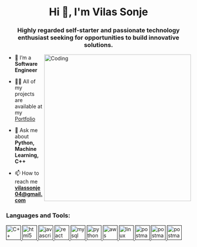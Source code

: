 
<h1 align="center">Hi 👋, I'm Vilas Sonje</h1>
<h3 align="center">Highly regarded self-starter and passionate technology enthusiast seeking for opportunities to build innovative solutions.</h3>
<img align="right" alt="Coding" width="400" src="https://cdn.dribbble.com/users/1162077/screenshots/3848914/programmer.gif"/>

- 🌱 I’m a **Software Engineer**

- 👨‍💻 All of my projects are available at my [Portfolio]()

- 💬 Ask me about **Python, Machine Learning, C++**

- 📫 How to reach me **vilassonje04@gmail.com**


<h3 align="left">Languages and Tools:</h3>
<p align="left">
   <a href="" target="_blank" rel="noreferrer"> <img src="https://raw.githubusercontent.com/bablubambal/All_logo_and_pictures/7c0ac2ceb9f9d24992ec393d11fa7337d2f92466/programming%20languages/python.svg" alt="C++" width="40" height="40"/> </a> 
   <a href="" target="_blank" rel="noreferrer"> <img src="https://raw.githubusercontent.com/bablubambal/All_logo_and_pictures/7c0ac2ceb9f9d24992ec393d11fa7337d2f92466/programming%20languages/c++.svg" alt="html5" width="40" height="40"/> </a> 
   <a href="" target="_blank" rel="noreferrer"> <img src="https://raw.githubusercontent.com/bablubambal/All_logo_and_pictures/7c0ac2ceb9f9d24992ec393d11fa7337d2f92466/others/html.svg" alt="javascript" width="40" height="40"/> </a> 
  <a href="" target="_blank" rel="noreferrer"> <img src="https://raw.githubusercontent.com/bablubambal/All_logo_and_pictures/7c0ac2ceb9f9d24992ec393d11fa7337d2f92466/others/css.svg" alt="react" width="40" height="40"/> </a>
  <a href="" target="_blank" rel="noreferrer"> <img src="https://raw.githubusercontent.com/bablubambal/All_logo_and_pictures/7c0ac2ceb9f9d24992ec393d11fa7337d2f92466/programming%20languages/javascript.svg" alt="mysql" width="40" height="40"/> </a>  
<a href="" target="_blank" rel="noreferrer"> <img src="https://raw.githubusercontent.com/bablubambal/All_logo_and_pictures/7c0ac2ceb9f9d24992ec393d11fa7337d2f92466/databases/mysql.svg" alt="python" width="40" height="40"/> </a> 
  <a href="" target="_blank" rel="noreferrer"> <img src="https://raw.githubusercontent.com/bablubambal/All_logo_and_pictures/7c0ac2ceb9f9d24992ec393d11fa7337d2f92466/programming%20languages/java.svg" alt="aws" width="40" height="40"/> </a>
  <a href="" target="_blank" rel="noreferrer"> <img src="https://raw.githubusercontent.com/bablubambal/All_logo_and_pictures/7c0ac2ceb9f9d24992ec393d11fa7337d2f92466/others/git.svg" alt="linux" width="40" height="40"/> </a>     
   <a href="" target="_blank" rel="noreferrer"> <img src="https://raw.githubusercontent.com/bablubambal/All_logo_and_pictures/7c0ac2ceb9f9d24992ec393d11fa7337d2f92466/cloud/azure.svg" alt="postman" width="40" height="40"/> </a>
   <a href="" target="_blank" rel="noreferrer"> <img src="https://raw.githubusercontent.com/bablubambal/All_logo_and_pictures/7c0ac2ceb9f9d24992ec393d11fa7337d2f92466/text%20editors/vscode.svg" alt="postman" width="40" height="40"/> </a>
   <a href="" target="_blank" rel="noreferrer"> <img src="https://raw.githubusercontent.com/bablubambal/All_logo_and_pictures/7c0ac2ceb9f9d24992ec393d11fa7337d2f92466/text%20editors/sublime.svg" alt="postman" width="40" height="40"/> </a>
</p>
  




<!--
**PRATIKBAGADE1/pratikbagade1** is a ✨ _special_ ✨ repository because its `README.md` (this file) appears on your GitHub profile.

Here are some ideas to get you started:

- 🔭 I’m currently working on ...
- 🌱 I’m currently learning ...
- 👯 I’m looking to collaborate on ...
- 🤔 I’m looking for help with ...
- 💬 Ask me about ...
- 📫 How to reach me: ...
- 😄 Pronouns: ...
- ⚡ Fun fact: ...
-->
